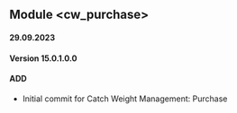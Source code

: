 ## Module <cw_purchase>

#### 29.09.2023
#### Version 15.0.1.0.0
#### ADD

- Initial commit for Catch Weight Management: Purchase
